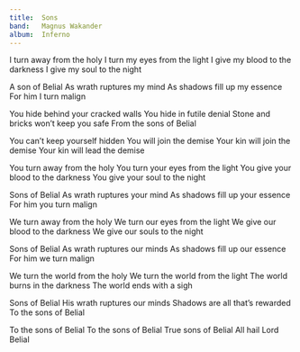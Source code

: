 ```yaml
---
title:  Sons
band:   Magnus Wakander
album:  Inferno
---
```



I turn away from the holy
I turn my eyes from the light
I give my blood to the darkness
I give my soul to the night

A son of Belial
As wrath ruptures my mind
As shadows fill up my essence
For him I turn malign

You hide behind your cracked walls
You hide in futile denial
Stone and bricks won’t keep you safe
From the sons of Belial

You can’t keep yourself hidden
You will join the demise
Your kin will join the demise
Your kin will lead the demise

You turn away from the holy
You turn your eyes from the light
You give your blood to the darkness
You give your soul to the night

Sons of Belial
As wrath ruptures your mind
As shadows fill up your essence
For him you turn malign

We turn away from the holy
We turn our eyes from the light
We give our blood to the darkness
We give our souls to the night

Sons of Belial
As wrath ruptures our minds
As shadows fill up our essence
For him we turn malign

We turn the world from the holy
We turn the world from the light
The world burns in the darkness
The world ends with a sigh

Sons of Belial
His wrath ruptures our minds
Shadows are all that’s rewarded
To the sons of Belial

To the sons of Belial
To the sons of Belial
True sons of Belial
All hail Lord Belial
